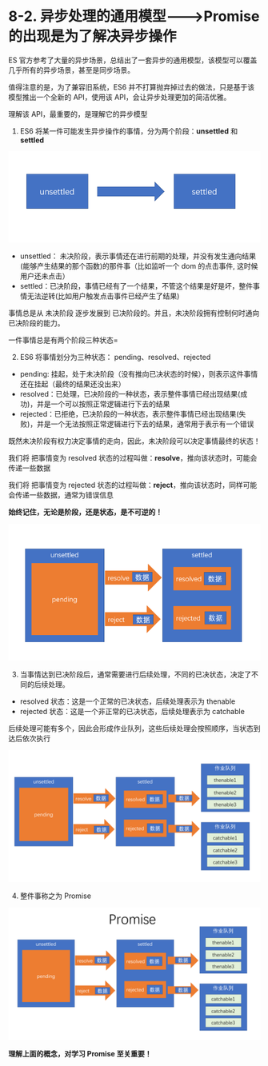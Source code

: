 # 8-2. 异步处理的通用模型--->Promise 的出现是为了解决异步操作

ES 官方参考了大量的异步场景，总结出了一套异步的通用模型，该模型可以覆盖几乎所有的异步场景，甚至是同步场景。

值得注意的是，为了兼容旧系统，ES6 并不打算抛弃掉过去的做法，只是基于该模型推出一个全新的 API，使用该 API，会让异步处理更加的简洁优雅。

理解该 API，最重要的，是理解它的异步模型

1. ES6 将某一件可能发生异步操作的事情，分为两个阶段：**unsettled** 和 **settled**

![](assets/2019-10-18-17-28-30.png)

- unsettled： 未决阶段，表示事情还在进行前期的处理，并没有发生通向结果(能够产生结果的那个函数)的那件事（比如监听一个 dom 的点击事件, 这时候用户还未点击）
- settled：已决阶段，事情已经有了一个结果，不管这个结果是好是坏，整件事情无法逆转(比如用户触发点击事件已经产生了结果)

事情总是从 未决阶段 逐步发展到 已决阶段的。并且，未决阶段拥有控制何时通向已决阶段的能力。

一件事情总是有两个阶段三种状态=

2. ES6 将事情划分为三种状态： pending、resolved、rejected

- pending: 挂起，处于未决阶段（没有推向已决状态的时候），则表示这件事情还在挂起（最终的结果还没出来）
- resolved：已处理，已决阶段的一种状态，表示整件事情已经出现结果(成功)，并是一个可以按照正常逻辑进行下去的结果
- rejected：已拒绝，已决阶段的一种状态，表示整件事情已经出现结果(失败)，并是一个无法按照正常逻辑进行下去的结果，通常用于表示有一个错误

既然未决阶段有权力决定事情的走向，因此，未决阶段可以决定事情最终的状态！

我们将 把事情变为 resolved 状态的过程叫做：**resolve**，推向该状态时，可能会传递一些数据

我们将 把事情变为 rejected 状态的过程叫做：**reject**，推向该状态时，同样可能会传递一些数据，通常为错误信息

**始终记住，无论是阶段，还是状态，是不可逆的！**

![](assets/2019-10-18-18-10-18.png)

3. 当事情达到已决阶段后，通常需要进行后续处理，不同的已决状态，决定了不同的后续处理。

- resolved 状态：这是一个正常的已决状态，后续处理表示为 thenable
- rejected 状态：这是一个非正常的已决状态，后续处理表示为 catchable

后续处理可能有多个，因此会形成作业队列，这些后续处理会按照顺序，当状态到达后依次执行

![](assets/2019-10-18-18-10-38.png)

4. 整件事称之为 Promise

![](assets/2019-10-18-18-15-52.png)

**理解上面的概念，对学习 Promise 至关重要！**
